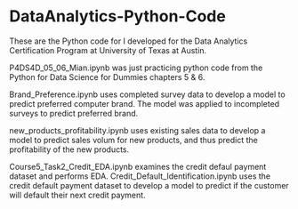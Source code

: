 # DataAnalytics-Python-Code
These are the Python code for I developed for the Data Analytics Certification Program at University of Texas at Austin.
 	
P4DS4D_05_06_Mian.ipynb was just practicing python code from the Python for Data Science for Dummies chapters 5 & 6.

Brand_Preference.ipynb uses completed survey data to develop a model to predict preferred computer brand.
The model was applied to incompleted surveys to predict preferred brand.

new_products_profitability.ipynb uses existing sales data to develop a model to predict sales volum for new 
products, and thus predict the profitability of the new products. 
  
Course5_Task2_Credit_EDA.ipynb examines the credit defaul payment dataset and performs EDA.
Credit_Default_Identification.ipynb uses the credit default payment dataset to develop a model to predict
if the customer will default their next credit payment.

	
